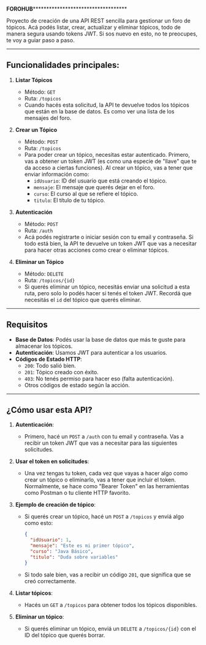 **********************************************************************************FOROHUB*********************************************************************************************************************

Proyecto de creación de una API REST sencilla para gestionar un foro de tópicos. Acá podés listar, crear, actualizar y eliminar tópicos, todo de manera segura usando tokens JWT. Si sos nuevo en esto, no te preocupes, te voy a guiar paso a paso.

---

## Funcionalidades principales:

1. **Listar Tópicos**
   - Método: `GET`
   - Ruta: `/topicos`
   - Cuando hacés esta solicitud, la API te devuelve todos los tópicos que están en la base de datos. Es como ver una lista de los mensajes del foro.

2. **Crear un Tópico**
   - Método: `POST`
   - Ruta: `/topicos`
   - Para poder crear un tópico, necesitas estar autenticado. Primero, vas a obtener un token JWT (es como una especie de "llave" que te da acceso a ciertas funciones). Al crear un tópico, vas a tener que enviar información como:
     - `idUsuario`: ID del usuario que está creando el tópico.
     - `mensaje`: El mensaje que querés dejar en el foro.
     - `curso`: El curso al que se refiere el tópico.
     - `titulo`: El título de tu tópico.

3. **Autenticación**
   - Método: `POST`
   - Ruta: `/auth`
   - Acá podés registrarte o iniciar sesión con tu email y contraseña. Si todo está bien, la API te devuelve un token JWT que vas a necesitar para hacer otras acciones como crear o eliminar tópicos.

4. **Eliminar un Tópico**
   - Método: `DELETE`
   - Ruta: `/topicos/{id}`
   - Si querés eliminar un tópico, necesitás enviar una solicitud a esta ruta, pero solo lo podés hacer si tenés el token JWT. Recordá que necesitás el `id` del tópico que querés eliminar.

---

## Requisitos

- **Base de Datos**: Podés usar la base de datos que más te guste para almacenar los tópicos.
- **Autenticación**: Usamos JWT para autenticar a los usuarios.
- **Códigos de Estado HTTP**:
  - `200`: Todo salió bien.
  - `201`: Tópico creado con éxito.
  - `403`: No tenés permiso para hacer eso (falta autenticación).
  - Otros códigos de estado según la acción.

---

## ¿Cómo usar esta API?

1. **Autenticación**:
   - Primero, hacé un `POST` a `/auth` con tu email y contraseña. Vas a recibir un token JWT que vas a necesitar para las siguientes solicitudes.

2. **Usar el token en solicitudes**:
   - Una vez tengas tu token, cada vez que vayas a hacer algo como crear un tópico o eliminarlo, vas a tener que incluir el token. Normalmente, se hace como "Bearer Token" en las herramientas como Postman o tu cliente HTTP favorito.

3. **Ejemplo de creación de tópico**:
   - Si querés crear un tópico, hacé un `POST` a `/topicos` y enviá algo como esto:
     ```json
     {
       "idUsuario": 1,
       "mensaje": "Este es mi primer tópico",
       "curso": "Java Básico",
       "titulo": "Duda sobre variables"
     }
     ```
   - Si todo sale bien, vas a recibir un código `201`, que significa que se creó correctamente.

4. **Listar tópicos**:
   - Hacés un `GET` a `/topicos` para obtener todos los tópicos disponibles.

5. **Eliminar un tópico**:
   - Si querés eliminar un tópico, enviá un `DELETE` a `/topicos/{id}` con el ID del tópico que querés borrar.
